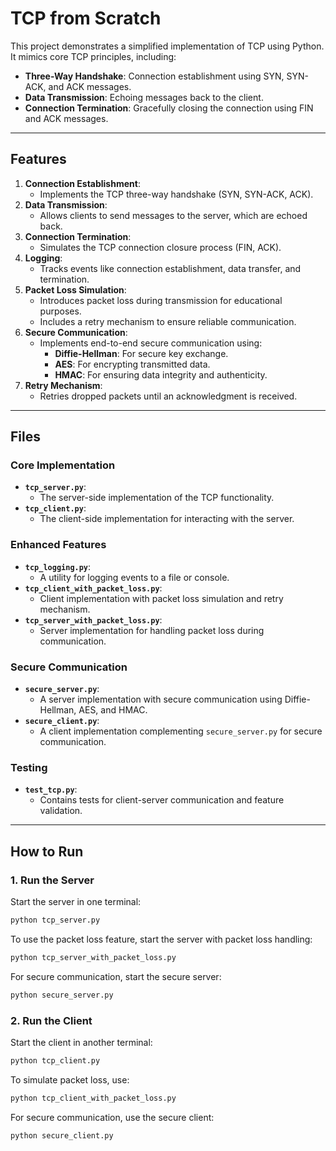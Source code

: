# TCP from Scratch

This project demonstrates a simplified implementation of TCP using Python. It mimics core TCP principles, including:

- **Three-Way Handshake**: Connection establishment using SYN, SYN-ACK, and ACK messages.
- **Data Transmission**: Echoing messages back to the client.
- **Connection Termination**: Gracefully closing the connection using FIN and ACK messages.

---

## **Features**

1. **Connection Establishment**:
   - Implements the TCP three-way handshake (SYN, SYN-ACK, ACK).
2. **Data Transmission**:
   - Allows clients to send messages to the server, which are echoed back.
3. **Connection Termination**:
   - Simulates the TCP connection closure process (FIN, ACK).
4. **Logging**:
   - Tracks events like connection establishment, data transfer, and termination.
5. **Packet Loss Simulation**:
   - Introduces packet loss during transmission for educational purposes.
   - Includes a retry mechanism to ensure reliable communication.
6. **Secure Communication**:
   - Implements end-to-end secure communication using:
     - **Diffie-Hellman**: For secure key exchange.
     - **AES**: For encrypting transmitted data.
     - **HMAC**: For ensuring data integrity and authenticity.
7. **Retry Mechanism**:
   - Retries dropped packets until an acknowledgment is received.

---

## **Files**

### Core Implementation
- **`tcp_server.py`**:
  - The server-side implementation of the TCP functionality.
- **`tcp_client.py`**:
  - The client-side implementation for interacting with the server.

### Enhanced Features
- **`tcp_logging.py`**:
  - A utility for logging events to a file or console.
- **`tcp_client_with_packet_loss.py`**:
  - Client implementation with packet loss simulation and retry mechanism.
- **`tcp_server_with_packet_loss.py`**:
  - Server implementation for handling packet loss during communication.

### Secure Communication
- **`secure_server.py`**:
  - A server implementation with secure communication using Diffie-Hellman, AES, and HMAC.
- **`secure_client.py`**:
  - A client implementation complementing `secure_server.py` for secure communication.

### Testing
- **`test_tcp.py`**:
  - Contains tests for client-server communication and feature validation.

---

## **How to Run**

### **1. Run the Server**
Start the server in one terminal:

```bash
python tcp_server.py
```

To use the packet loss feature, start the server with packet loss handling:

```bash
python tcp_server_with_packet_loss.py
```

For secure communication, start the secure server:

```bash
python secure_server.py
```

### **2. Run the Client**
Start the client in another terminal:

```bash
python tcp_client.py
```

To simulate packet loss, use:

```bash
python tcp_client_with_packet_loss.py
```

For secure communication, use the secure client:

```bash
python secure_client.py
```
